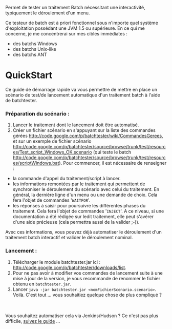 Permet de tester un traitement Batch nécessitant une interactivité, typiquement le déroulement d'un menu.

Ce testeur de batch est à priori fonctionnel sous n'importe quel système d'exploitation possédant une JVM 1.5 ou supérieure.
En ce qui me concerne, je me concentrerai sur mes cibles immédiates :
  * des batchs Windows
  * des batchs Unix-like
  * des batchs ANT



# QuickStart #

Ce guide de démarrage rapide va vous permettre de mettre en place un scénario de test/de lancement automatique d'un traitement batch à l'aide de batchtester.

### Préparation du scénario : ###
  1. Lancer le traitement dont le lancement doit être automatisé.
  1. Créer un fichier scénario en s'appuyant sur la liste des commandes gérées http://code.google.com/p/batchtester/wiki/CommandesGerees, et sur un exemple de fichier scénario http://code.google.com/p/batchtester/source/browse/trunk/test/resources/Test_script_Windows_OK.scenario (qui teste le batch http://code.google.com/p/batchtester/source/browse/trunk/test/resources/scriptWindows.bat).
Pour commencer, il est nécessaire de renseigner :
  * la commande d'appel du traitement/script à lancer.
  * les informations remontées par le traitement qui permettent de synchroniser le déroulement du scénario avec celui du traitement. En général, la dernière ligne d'un menu ou une demande de choix. Cela fera l'objet de commandes '`WAITFOR`'.
  * les réponses à saisir pour poursuivre les différentes phases du traitement. Cela fera l'objet de commandes '`INJECT`'.
A ce niveau, si une documentation a été rédigée sur ledit traitement, elle peut s'avérer d'une aide précieuse (cela permettra aussi de la valider ;-)).

Avec ces informations, vous pouvez déjà automatiser le déroulement d'un traitement batch interactif et valider le déroulement nominal.

### Lancement : ###
  1. Télécharger le module batchtester.jar ici : http://code.google.com/p/batchtester/downloads/list.
  1. Pour ne pas avoir à modifier vos commandes de lancement suite à une mise à jour de la version, je vous recommande de renommer le fichier obtenu en `batchtester.jar`.
  1. Lancer `java -jar batchtester.jar <nomFichierScenario.scenario>`.
Voilà. C'est tout ... vous souhaitiez quelque chose de plus compliqué ?

<br>
<br>
Vous souhaitez automatiser cela via Jenkins/Hudson ? Ce n'est pas plus difficile,  <a href='ParametrageJenkins.md'>suivez le guide</a> ...